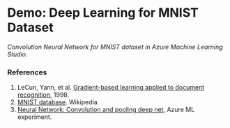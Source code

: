 
# Demo: Deep Learning for MNIST Dataset
_Convolution Neural Network for MNIST dataset in Azure Machine Learning Studio._


### References

1. LeCun, Yann, et al. [Gradient-based learning applied to document recognition](http://yann.lecun.com/exdb/publis/pdf/lecun-98.pdf), 1998. 
1. [MNIST database](https://en.wikipedia.org/wiki/MNIST_database). Wikipedia.
3. [Neural Network: Convolution and pooling deep net](https://gallery.azure.ai/Experiment/Neural-Network-Convolution-and-pooling-deep-net-2), Azure ML experiment.
